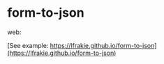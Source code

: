 # form-to-json

web:

[See example: https://lfrakie.github.io/form-to-json](https://lfrakie.github.io/form-to-json)
